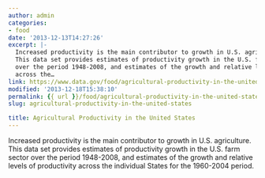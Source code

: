 ```yaml
---
author: admin
categories:
- food
date: '2013-12-13T14:27:26'
excerpt: |-
  Increased productivity is the main contributor to growth in U.S. agriculture.
  This data set provides estimates of productivity growth in the U.S. farm sector
  over the period 1948-2008, and estimates of the growth and relative levels of productivity
  across the…
link: https://www.data.gov/food/agricultural-productivity-in-the-united-states/
modified: '2013-12-18T15:38:10'
permalink: {{ url }}/food/agricultural-productivity-in-the-united-states/
slug: agricultural-productivity-in-the-united-states

title: Agricultural Productivity in the United States
---
```


Increased productivity is the main contributor to growth in U.S. agriculture. This data set provides estimates of productivity growth in the U.S. farm sector over the period 1948-2008, and estimates of the growth and relative levels of productivity across the individual States for the 1960-2004 period.

